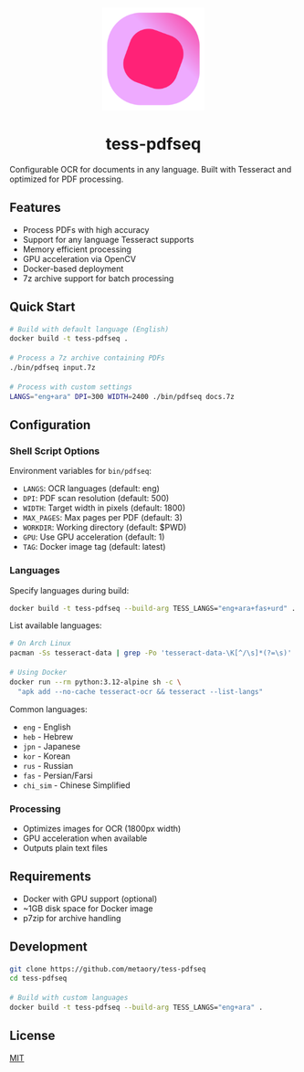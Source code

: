 <div align="center">
  <img 
    src=".github/logo.svg" 
    alt="tess-pdfseq" 
    width="180" 
    />
  <h1>tess-pdfseq</h1>
</div>


Configurable OCR for documents in any language. Built with Tesseract and optimized for PDF processing.

## Features
- Process PDFs with high accuracy
- Support for any language Tesseract supports 
- Memory efficient processing
- GPU acceleration via OpenCV
- Docker-based deployment
- 7z archive support for batch processing

## Quick Start

```bash
# Build with default language (English)
docker build -t tess-pdfseq .

# Process a 7z archive containing PDFs
./bin/pdfseq input.7z

# Process with custom settings
LANGS="eng+ara" DPI=300 WIDTH=2400 ./bin/pdfseq docs.7z
```

## Configuration

### Shell Script Options
Environment variables for `bin/pdfseq`:
- `LANGS`: OCR languages (default: eng)
- `DPI`: PDF scan resolution (default: 500)
- `WIDTH`: Target width in pixels (default: 1800)
- `MAX_PAGES`: Max pages per PDF (default: 3)
- `WORKDIR`: Working directory (default: $PWD)
- `GPU`: Use GPU acceleration (default: 1)
- `TAG`: Docker image tag (default: latest)

### Languages

Specify languages during build:
```bash
docker build -t tess-pdfseq --build-arg TESS_LANGS="eng+ara+fas+urd" .
```

List available languages:
```bash
# On Arch Linux
pacman -Ss tesseract-data | grep -Po 'tesseract-data-\K[^/\s]*(?=\s)'

# Using Docker
docker run --rm python:3.12-alpine sh -c \
  "apk add --no-cache tesseract-ocr && tesseract --list-langs"
```

Common languages:
- `eng` - English
- `heb` - Hebrew
- `jpn` - Japanese
- `kor` - Korean
- `rus` - Russian
- `fas` - Persian/Farsi
- `chi_sim` - Chinese Simplified

### Processing
- Optimizes images for OCR (1800px width)
- GPU acceleration when available
- Outputs plain text files

## Requirements
- Docker with GPU support (optional)
- ~1GB disk space for Docker image
- p7zip for archive handling

## Development

```bash
git clone https://github.com/metaory/tess-pdfseq
cd tess-pdfseq

# Build with custom languages
docker build -t tess-pdfseq --build-arg TESS_LANGS="eng+ara" .
```

## License

[MIT](LICENSE)
